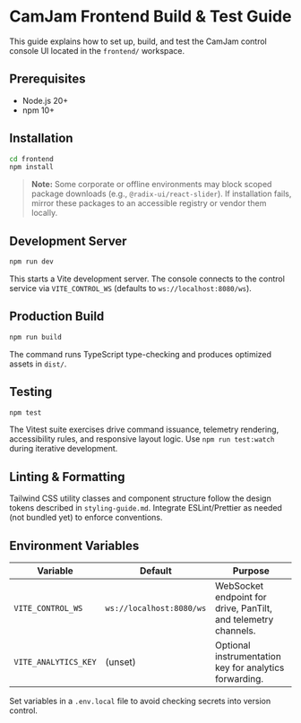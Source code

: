 # CamJam Frontend Build & Test Guide

This guide explains how to set up, build, and test the CamJam control console UI located in the `frontend/` workspace.

## Prerequisites
- Node.js 20+
- npm 10+

## Installation
```bash
cd frontend
npm install
```
> **Note:** Some corporate or offline environments may block scoped package downloads (e.g., `@radix-ui/react-slider`). If installation fails, mirror these packages to an accessible registry or vendor them locally.

## Development Server
```bash
npm run dev
```
This starts a Vite development server. The console connects to the control service via `VITE_CONTROL_WS` (defaults to `ws://localhost:8080/ws`).

## Production Build
```bash
npm run build
```
The command runs TypeScript type-checking and produces optimized assets in `dist/`.

## Testing
```bash
npm test
```
The Vitest suite exercises drive command issuance, telemetry rendering, accessibility rules, and responsive layout logic. Use `npm run test:watch` during iterative development.

## Linting & Formatting
Tailwind CSS utility classes and component structure follow the design tokens described in `styling-guide.md`. Integrate ESLint/Prettier as needed (not bundled yet) to enforce conventions.

## Environment Variables
| Variable | Default | Purpose |
| --- | --- | --- |
| `VITE_CONTROL_WS` | `ws://localhost:8080/ws` | WebSocket endpoint for drive, PanTilt, and telemetry channels. |
| `VITE_ANALYTICS_KEY` | (unset) | Optional instrumentation key for analytics forwarding. |

Set variables in a `.env.local` file to avoid checking secrets into version control.
